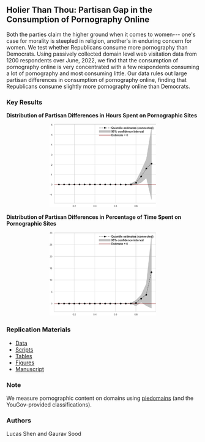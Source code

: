 ## Holier Than Thou: Partisan Gap in the Consumption of Pornography Online

Both the parties claim the higher ground when it comes to women--- one's case for morality is steepled in religion, another's in enduring concern for women. We test whether Republicans consume more pornography than Democrats. Using passively collected domain level web visitation data from 1200 respondents over June, 2022, we find that the consumption of pornography online is very concentrated with a few respondents consuming a lot of pornography and most consuming little. Our data rules out large partisan differences in consumption of pornography online, finding that Republicans consume slightly more pornography online than Democrats.

### Key Results

**Distribution of Partisan Differences in Hours Spent on Pornographic Sites**
<p align="center"><img width="55%" src="./figs/quantile_reg_duration_adult.png"></p>

**Distribution of Partisan Differences in Percentage of Time Spent on Pornographic Sites**
<p align="center"><img width="55%" src="./figs/quantile_reg_proportion_duration_adult.png"></p>

### Replication Materials
* [Data](https://dataverse.harvard.edu/dataset.xhtml?persistentId=doi:10.7910/DVN/VIV4TS)
* [Scripts](scripts/)
* [Tables](tabs/)
* [Figures](figs/)
* [Manuscript](ms/)

### Note

We measure pornographic content on domains using [piedomains](https://github.com/themains/piedomains) (and the YouGov-provided classifications).

### Authors

Lucas Shen and Gaurav Sood
